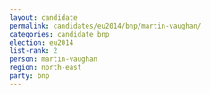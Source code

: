 ```yaml
---
layout: candidate
permalink: candidates/eu2014/bnp/martin-vaughan/
categories: candidate bnp
election: eu2014
list-rank: 2
person: martin-vaughan
region: north-east
party: bnp
---
```

